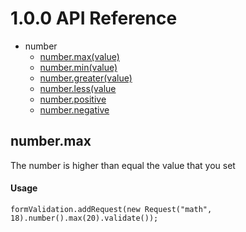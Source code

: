 # 1.0.0 API Reference

* number
  * [number.max(value)](#number.max)
  * [number.min(value)](#number.min)
  * [number.greater(value)](#number.greater)
  * [number.less(value](#number.less)
  * [number.positive](#number.positive)
  * [number.negative](#number.negative)
 
## <a name="number.max"></a>number.max
The number is higher than equal the value that you set
#### Usage
```
formValidation.addRequest(new Request("math", 18).number().max(20).validate());
```

